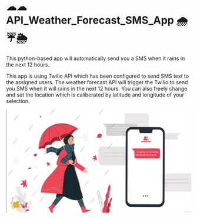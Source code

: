 # ☁☁ API_Weather_Forecast_SMS_App 🌧☔🌦
This python-based app will automatically send you a SMS when it rains in the next 12 hours.

This app is using Twilio API which has been configured to send SMS text to the assigned users.
The weather forecast API will trigger the Twilio to send you SMS 
when it will rains in the next 12 hours. 
You can also freely change and set the location which is caliberated by
latitude and longitude of your selection.

<img src="picss.png">


